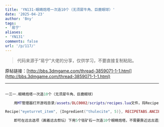```yaml
---
title: 'YN131-眼睛炮塔一次造10个（无须犀牛角、巨鹿眼球）'
date: '2025-04-23'
author: 'Bny'
tags:
- '易宁'
aliases:
- 'YN131'
comments: false
url: '/p/117/'
---
```


> 代码来源于“易宁”大佬的分享，仅供学习，不要直接复制粘贴。

原帖链接：[http://bbs.3dmgame.com/thread-3859071-1-1.html](http://bbs.3dmgame.com/thread-3859071-1-1.html)

---

```lua  

一三一.眼睛炮塔一次造10个（无须犀牛角、巨鹿眼球）

	用MT管理器打开游戏目录/assets/DLC0002/scripts/recipes.lua文件，将Recipe("eyeturret_item", {Ingredient("deerclops_eyeball", 1), Ingredient("minotaurhorn", 1), Ingredient("thulecite", 5)}, RECIPETABS.ANCIENT, TECH.ANCIENT_FOUR, nil, nil, true)替换为以下内容：

Recipe("eyeturret_item", {Ingredient("thulecite", 5)}, RECIPETABS.ANCIENT, TECH.ANCIENT_FOUR, nil, nil, nil,10)

	即可在远古选项（画着远古祭坛）下用5个铥矿石一次造10个眼睛炮塔，不需要靠近远古遗迹就可制造

```  


